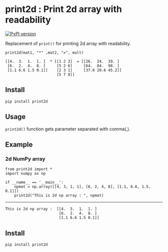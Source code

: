 # print2d : Print 2d array with readability

[![PyPI version](https://badge.fury.io/py/print2d.svg)](https://badge.fury.io/py/print2d)

Replacement of `print()` for printing 2d array with readability.


    print2d(mat1, "*" ,mat2, "=", mult)

    [[4.  3.  1.  1. ]  * [[1 2 3]  = [[26.  24.  39. ]  
     [6.  2.  4.  8. ]     [5 2 6]     [64.  84.  98. ]  
     [1.1 6.6 1.5 0.1]]    [2 3 1]     [37.6 20.6 45.2]] 
                           [5 7 8]]  

## Install

    pip install print2d


## Usage

`print2d()` function gets parameter separated with comma(,).

## Example

### 2d NumPy array

    from print2d import *
    import numpy as np
    
    if __name__ == '__main__':
        npmat = np.array([[4, 3, 1, 1], [6, 2, 4, 8], [1.1, 6.6, 1.5, 0.1]])
        print2d("This is 2d np array : ", npmat)

---

    This is 2d np array :  [[4.  3.  1.  1. ]  
                            [6.  2.  4.  8. ]  
                            [1.1 6.6 1.5 0.1]] 




## Install

    pip install print2d
          

    



